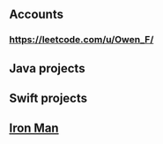 <base target="_blank">

## Accounts
### https://leetcode.com/u/Owen_F/

## Java projects

## Swift projects


## [Iron Man](https://www.youtube.com/watch?v=F01UTYg79KY)

